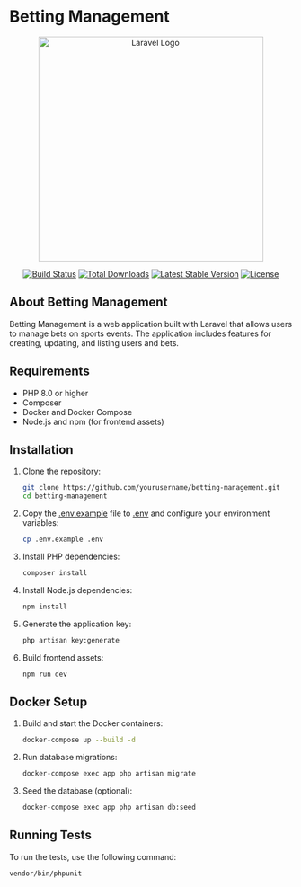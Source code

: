 # Betting Management

<p align="center"><a href="https://laravel.com" target="_blank"><img src="https://raw.githubusercontent.com/laravel/art/master/logo-lockup/5%20SVG/2%20CMYK/1%20Full%20Color/laravel-logolockup-cmyk-red.svg" width="400" alt="Laravel Logo"></a></p>

<p align="center">
<a href="https://github.com/laravel/framework/actions"><img src="https://github.com/laravel/framework/workflows/tests/badge.svg" alt="Build Status"></a>
<a href="https://packagist.org/packages/laravel/framework"><img src="https://img.shields.io/packagist/dt/laravel/framework" alt="Total Downloads"></a>
<a href="https://packagist.org/packages/laravel/framework"><img src="https://img.shields.io/packagist/v/laravel/framework" alt="Latest Stable Version"></a>
<a href="https://packagist.org/packages/laravel/framework"><img src="https://img.shields.io/packagist/l/laravel/framework" alt="License"></a>
</p>

## About Betting Management

Betting Management is a web application built with Laravel that allows users to manage bets on sports events. The application includes features for creating, updating, and listing users and bets.

## Requirements

- PHP 8.0 or higher
- Composer
- Docker and Docker Compose
- Node.js and npm (for frontend assets)

## Installation

1. Clone the repository:

    ```sh
    git clone https://github.com/yourusername/betting-management.git
    cd betting-management
    ```

2. Copy the [.env.example](http://_vscodecontentref_/1) file to [.env](http://_vscodecontentref_/2) and configure your environment variables:

    ```sh
    cp .env.example .env
    ```

3. Install PHP dependencies:

    ```sh
    composer install
    ```

4. Install Node.js dependencies:

    ```sh
    npm install
    ```

5. Generate the application key:

    ```sh
    php artisan key:generate
    ```

6. Build frontend assets:

    ```sh
    npm run dev
    ```

## Docker Setup

1. Build and start the Docker containers:

    ```sh
    docker-compose up --build -d
    ```

2. Run database migrations:

    ```sh
    docker-compose exec app php artisan migrate
    ```

3. Seed the database (optional):

    ```sh
    docker-compose exec app php artisan db:seed
    ```

## Running Tests

To run the tests, use the following command:

```sh
vendor/bin/phpunit
